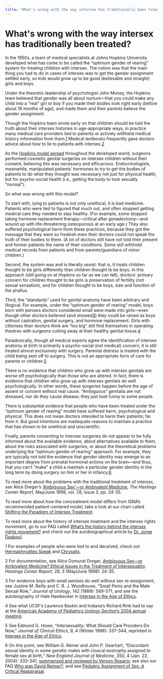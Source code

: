```yaml
---
title: "What's wrong with the way intersex has traditionally been treated?"
---
```


# What's wrong with the way intersex has traditionally been treated?

In the 1950s, a team of medical specialists at Johns Hopkins University developed what has come to be called the “optimum gender of rearing” system for treating children with intersex. The notion was that the main thing you had to do in cases of intersex was to get the gender assignment settled early, so kids would grow up to be good (believable and straight) girls and boys.

Under the theoretic leadership of psychologist John Money, the Hopkins team believed that gender was all about nurture—that you could make any child into a “real” girl or boy if you made their bodies look right early (before about 18 months of age), and made them and their parents believe the gender assignment.

Though the Hopkins team wrote early on that children should be told the truth about their intersex histories in age-appropriate ways, in practice many medical care providers lied to patients or actively withheld medical history information from them.[1][1] Medical textbooks frequently gave doctors advice about _how_ to lie to patients with intersex.[2][2]

As the [Hopkins model spread][3] throughout the developed world, surgeons performed cosmetic genital surgeries on intersex children without their consent, believing this was necessary and efficacious. Endocrinologists, meanwhile, manipulated patients’ hormones to try to get the bodies of patients to do what they thought was necessary not just for physical health, but for psycho-social health (i.e., getting the body to look sexually “normal”).

So what was wrong with this model?

To start with, lying to patients is not only unethical, it is bad medicine. Patients who were lied to figured that much out, and often stopped getting medical care they needed to stay healthy. (For example, some stopped taking hormone replacement therapy—critical after gonadectomy—and wound up with life-threatening osteoporosis at an early age.) They also suffered psychological harm from these practices, because they got the message that they were so freakish even their doctors could not speak the truth of their bodies to them. (A lot of doctors still have not told their present and former patients the name of their conditions. Some still withhold medical records from patients and from parents/guardians of minor children.)

Second, the system was and is literally sexist: that is, it treats children thought to be girls differently than children thought to be boys. In this approach (still going on at Hopkins so far as we can tell), doctors’ primary concern for children thought to be girls is preservation of fertility (not sexual sensation), and for children thought to be boys, size and function of the phallus.

Third, the “standards” used for genital anatomy have been arbitrary and illogical. For example, under the “optimum gender of rearing” model, boys born with penises doctors considered small were made into girls—even though other doctors believed (and showed[3][4]) they could be raised as boys without castration, genital surgery, and hormone replacement. Girls with clitorises their doctors think are “too big” still find themselves in operating theatres with surgeons cutting away at their healthy genital tissue.[4][5]

Paradoxically, though all medical experts agree the identification of intersex anatomy at birth is primarily a psycho-social (not medical) concern, it is still treated almost exclusively with surgery. Parental distress is treated with the child being sent off to surgery. This is not an appropriate form of care for parents or children.[5][6]

There is no evidence that children who grow up with intersex genitals are worse off psychologically than those who are altered. In fact, there is evidence that children who grow up with intersex genitals do _well_ psychologically. In other words, these surgeries happen before the age of assent or consent without real cause. “Ambiguous” genitalia are not diseased, nor do they cause disease; they just look funny to some people.

There is substantial evidence that people who have been treated under the “optimum gender of rearing” model have suffered harm, psychological and physical. This does not mean doctors intended to harm their patients; far from it. But good intentions are inadequate reasons to maintain a practice that has shown to be unethical and unscientific.

Finally, parents consenting to intersex surgeries do not appear to be fully informed about the available evidence, about alternatives available to them, about the risks associated with surgeries, or about the theoretical problems underlying the “optimum gender of rearing” approach. For example, they are typically not told the evidence that gender identity may emerge to an important degree from prenatal hormonal actions on the brain—and thus, that you can’t “make” a child a maintain a particular gender identity in the long term by doing surgery on him or her in infancy.[6][7]

To read more about the problems with the traditional treatment of intersex, see Alice Dreger’s [‘Ambiguous Sex’—or Ambivalent Medicine][8], _The Hastings Center Report_, May/June 1998, vol. 28, issue 3, pp. 24-35.

To read more about how the concealment model differs from ISNA’s recommended patient-centered model, take a look at our chart called [Shifting the Paradigm of Intersex Treatment][9].

To read more about the history of intersex treatment and the intersex rights movement, go to our FAQ called [What’s the history behind the intersex rights movement?][10] and check out the autobiographical article by [Dr. Jorge Daaboul][11].

1 For examples of people who were lied to and deceived, check out [Hermaphrodites Speak][12] and [Chrysalis][13].

2 For documentation, see Alice Domurat Dreger, [Ambiguous Sex—or Ambivalent Medicine? Ethical Issues in the Treatment of Intersexuality][14]. _Hastings Center Report_, 28, 3 (May/June 1998): 24-35.

3 For evidence boys with small penises do well without sex re-assignment, see Justine M. Reilly and C. R. J. Woodhouse, “Small Penis and the Male Sexual Role,” _Journal of Urology_, 142 (1989): 569-571, and see the autobiography of Hale Hawbecker in [Intersex in the Age of Ethics][15].

4 See what UCSF’s Laurence Baskin and Indiana’s Richard Rink had to say at the [American Academy of Pediatrics Urology Section’s 2004 annual meeting][16].

5 See Edmund G. Howe, “Intersexuality: What Should Care Providers Do Now,” _Journal of Clinical Ethics_, 9, 4 (Winter 1998): 337-344, reprinted in [Intersex in the Age of Ethics][17].

6 On this point, see William G. Reiner and John P. Gearhart, “Discordant sexual identity in some genetic males with cloacal exstrophy assigned to female sex at birth,” _New England Journal of Medicine_, 350, 4 (Jan. 22, 2004): 333-341, [summarized and reviewed by Vernon Rosario][18]; see also our FAQ [Who was David Reimer?][19]; and see [Pediatric Assignment of Sex: A Critical Reappraisal][20].


[1]: /faq/concealment#fn1
[2]: /faq/concealment#fn2
[3]: /articles/daaboul_history
[4]: /faq/concealment#fn3
[5]: /faq/concealment#fn4
[6]: /faq/concealment#fn5
[7]: /faq/concealment#fn6
[8]: /articles/ambivalent_medicine
[9]: /compare
[10]: /faq/history
[11]: /articles/daaboul_history
[12]: /videos/hermaphrodites_speak
[13]: /books/chrysalis
[14]: /articles/ambivalent_medicine
[15]: /books/ageofethics
[16]: /node/655
[17]: /books/ageofethics
[18]: /node/564
[19]: /faq/reimer
[20]: /books/reappraisal
